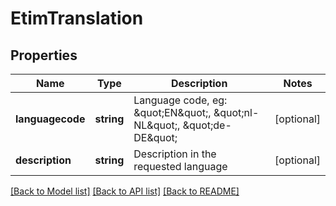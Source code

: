 # EtimTranslation

## Properties
Name | Type | Description | Notes
------------ | ------------- | ------------- | -------------
**languagecode** | **string** | Language code, eg: \&quot;EN\&quot;, \&quot;nl-NL\&quot;, \&quot;de-DE\&quot; | [optional] 
**description** | **string** | Description in the requested language | [optional] 

[[Back to Model list]](../../README.md#documentation-for-models) [[Back to API list]](../../README.md#documentation-for-api-endpoints) [[Back to README]](../../README.md)

